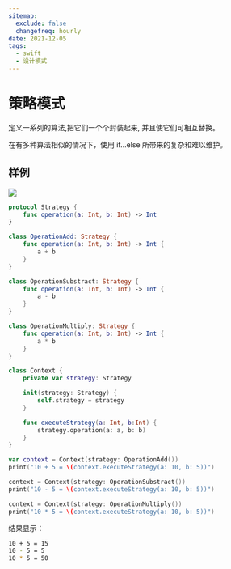 ```yaml
---
sitemap:
  exclude: false
  changefreq: hourly
date: 2021-12-05
tags:
  - swift
  - 设计模式
---
```


# 策略模式

定义一系列的算法,把它们一个个封装起来, 并且使它们可相互替换。

在有多种算法相似的情况下，使用 if...else 所带来的复杂和难以维护。

## 样例

![](http://blog.oldbird.run/mweb/16171987137559.jpg)

```swift
protocol Strategy {
    func operation(a: Int, b: Int) -> Int
}

class OperationAdd: Strategy {
    func operation(a: Int, b: Int) -> Int {
        a + b
    }
}

class OperationSubstract: Strategy {
    func operation(a: Int, b: Int) -> Int {
        a - b
    }
}

class OperationMultiply: Strategy {
    func operation(a: Int, b: Int) -> Int {
        a * b
    }
}

class Context {
    private var strategy: Strategy

    init(strategy: Strategy) {
        self.strategy = strategy
    }

    func executeStrategy(a: Int, b:Int) {
        strategy.operation(a: a, b: b)
    }
}

var context = Context(strategy: OperationAdd())
print("10 + 5 = \(context.executeStrategy(a: 10, b: 5))")

context = Context(strategy: OperationSubstract())
print("10 - 5 = \(context.executeStrategy(a: 10, b: 5))")

context = Context(strategy: OperationMultiply())
print("10 * 5 = \(context.executeStrategy(a: 10, b: 5))")
```

结果显示：

```sh
10 + 5 = 15
10 - 5 = 5
10 * 5 = 50
```
